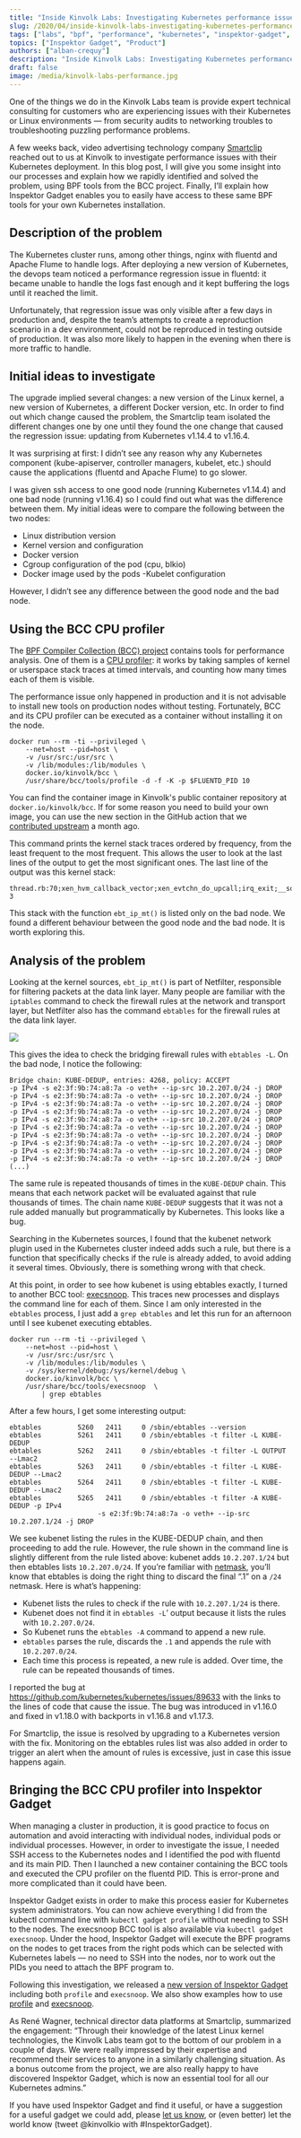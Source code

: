 ```yaml
---
title: "Inside Kinvolk Labs: Investigating Kubernetes performance issues with BPF"
slug: /2020/04/inside-kinvolk-labs-investigating-kubernetes-performance-issues-with-bpf
tags: ["labs", "bpf", "performance", "kubernetes", "inspektor-gadget", "bcc"]
topics: ["Inspektor Gadget", "Product"]
authors: ["alban-crequy"]
description: "Inside Kinvolk Labs: Investigating Kubernetes performance issues with BPF"
draft: false
image: /media/kinvolk-labs-performance.jpg
---
```


One of the things we do in the Kinvolk Labs team is provide expert technical
consulting for customers who are experiencing issues with their Kubernetes or
Linux environments — from security audits to networking troubles to
troubleshooting puzzling performance problems.

A few weeks back, video advertising technology company
[Smartclip](https://www.smartclip.com) reached out to us at Kinvolk to
investigate performance issues with their Kubernetes deployment. In this blog
post, I will give you some insight into our processes and explain how we
rapidly identified and solved the problem, using BPF tools from the BCC
project. Finally, I’ll explain how Inspektor Gadget enables you to easily have
access to these same BPF tools for your own Kubernetes installation.

<!-- truncate -->

## Description of the problem

The Kubernetes cluster runs, among other things, nginx with fluentd and Apache
Flume to handle logs. After deploying a new version of Kubernetes, the devops
team noticed a performance regression issue in fluentd: it became unable to
handle the logs fast enough and it kept buffering the logs until it reached the
limit.

Unfortunately, that regression issue was only visible after a few days in
production and, despite the team’s attempts to create a reproduction scenario
in a dev environment, could not be reproduced in testing outside of production.
It was also more likely to happen in the evening when there is more traffic to
handle.

## Initial ideas to investigate

The upgrade implied several changes: a new version of the Linux kernel, a new
version of Kubernetes, a different Docker version, etc. In order to find out
which change caused the problem, the Smartclip team isolated the different
changes one by one until they found the one change that caused the regression
issue: updating from Kubernetes v1.14.4 to v1.16.4.

It was surprising at first: I didn’t see any reason why any Kubernetes
component (kube-apiserver, controller managers, kubelet, etc.) should cause
the applications (fluentd and Apache Flume) to go slower.

I was given ssh access to one good node (running Kubernetes v1.14.4) and one
bad node (running v1.16.4) so I could find out what was the difference between
them. My initial ideas were to compare the following between the two nodes:

- Linux distribution version
- Kernel version and configuration
- Docker version
- Cgroup configuration of the pod (cpu, blkio)
- Docker image used by the pods
  -Kubelet configuration

However, I didn’t see any difference between the good node and the bad node.

## Using the BCC CPU profiler

The [BPF Compiler Collection (BCC) project](https://github.com/iovisor/bcc)
contains tools for performance analysis. One of them is a [CPU
profiler](https://github.com/iovisor/bcc/blob/master/tools/profile_example.txt):
it works by taking samples of kernel or userspace stack traces at timed
intervals, and counting how many times each of them is visible.

The performance issue only happened in production and it is not advisable to
install new tools on production nodes without testing. Fortunately, BCC and its
CPU profiler can be executed as a container without installing it on the node.

```
docker run --rm -ti --privileged \
    --net=host --pid=host \
    -v /usr/src:/usr/src \
    -v /lib/modules:/lib/modules \
    docker.io/kinvolk/bcc \
    /usr/share/bcc/tools/profile -d -f -K -p $FLUENTD_PID 10
```

You can find the container image in Kinvolk's public container repository at
`docker.io/kinvolk/bcc`. If for some reason you need to build your own image,
you can use the new section in the GitHub action that we [contributed
upstream](https://github.com/iovisor/bcc/pull/2797) a month ago.

This command prints the kernel stack traces ordered by frequency, from the
least frequent to the most frequent. This allows the user to look at the last
lines of the output to get the most significant ones. The last line of the
output was this kernel stack:

```
thread.rb:70;xen_hvm_callback_vector;xen_evtchn_do_upcall;irq_exit;__softirqentry_text_start;net_rx_action;ena_io_poll;ena_clean_rx_irq;napi_gro_receive;netif_receive_skb_internal;__netif_receive_skb;__netif_receive_skb_core;ip_rcv;ip_rcv_finish;ip_forward;ip_forward_finish;ip_output;ip_finish_output;ip_finish_output2;dev_queue_xmit;__dev_queue_xmit;__qdisc_run;sch_direct_xmit;dev_hard_start_xmit;br_dev_xmit;br_forward;__br_forward;nf_hook_slow;ebt_out_hook;ebt_in_hook;ebt_ip_mt;ebt_ip_mt 3
```

This stack with the function `ebt_ip_mt()` is listed only on the bad node. We
found a different behaviour between the good node and the bad node. It is worth
exploring this.

## Analysis of the problem

Looking at the kernel sources, `ebt_ip_mt()` is part of Netfilter, responsible
for filtering packets at the data link layer. Many people are familiar with the
`iptables` command to check the firewall rules at the network and transport
layer, but Netfilter also has the command `ebtables` for the firewall rules at
the data link layer.

![](/media/ebtables.png)

This gives the idea to check the bridging firewall rules with `ebtables -L`. On
the bad node, I notice the following:

```
Bridge chain: KUBE-DEDUP, entries: 4268, policy: ACCEPT
-p IPv4 -s e2:3f:9b:74:a8:7a -o veth+ --ip-src 10.2.207.0/24 -j DROP
-p IPv4 -s e2:3f:9b:74:a8:7a -o veth+ --ip-src 10.2.207.0/24 -j DROP
-p IPv4 -s e2:3f:9b:74:a8:7a -o veth+ --ip-src 10.2.207.0/24 -j DROP
-p IPv4 -s e2:3f:9b:74:a8:7a -o veth+ --ip-src 10.2.207.0/24 -j DROP
-p IPv4 -s e2:3f:9b:74:a8:7a -o veth+ --ip-src 10.2.207.0/24 -j DROP
-p IPv4 -s e2:3f:9b:74:a8:7a -o veth+ --ip-src 10.2.207.0/24 -j DROP
-p IPv4 -s e2:3f:9b:74:a8:7a -o veth+ --ip-src 10.2.207.0/24 -j DROP
-p IPv4 -s e2:3f:9b:74:a8:7a -o veth+ --ip-src 10.2.207.0/24 -j DROP
-p IPv4 -s e2:3f:9b:74:a8:7a -o veth+ --ip-src 10.2.207.0/24 -j DROP
-p IPv4 -s e2:3f:9b:74:a8:7a -o veth+ --ip-src 10.2.207.0/24 -j DROP
(...)
```

The same rule is repeated thousands of times in the `KUBE-DEDUP` chain. This
means that each network packet will be evaluated against that rule thousands of
times. The chain name `KUBE-DEDUP` suggests that it was not a rule added
manually but programmatically by Kubernetes. This looks like a bug.

Searching in the Kubernetes sources, I found that the kubenet network plugin
used in the Kubernetes cluster indeed adds such a rule, but there is a function
that specifically checks if the rule is already added, to avoid adding it
several times. Obviously, there is something wrong with that check.

At this point, in order to see how kubenet is using ebtables exactly, I turned
to another BCC tool:
[execsnoop](https://github.com/iovisor/bcc/blob/master/tools/execsnoop_example.txt).
This traces new processes and displays the command line for each of them. Since
I am only interested in the `ebtables` process, I just add a `grep ebtables`
and let this run for an afternoon until I see kubenet executing ebtables.

```
docker run --rm -ti --privileged \
    --net=host --pid=host \
    -v /usr/src:/usr/src \
    -v /lib/modules:/lib/modules \
    -v /sys/kernel/debug:/sys/kernel/debug \
    docker.io/kinvolk/bcc \
    /usr/share/bcc/tools/execsnoop  \
        | grep ebtables
```

After a few hours, I get some interesting output:

```
ebtables         5260   2411     0 /sbin/ebtables --version
ebtables         5261   2411     0 /sbin/ebtables -t filter -L KUBE-DEDUP
ebtables         5262   2411     0 /sbin/ebtables -t filter -L OUTPUT --Lmac2
ebtables         5263   2411     0 /sbin/ebtables -t filter -L KUBE-DEDUP --Lmac2
ebtables         5264   2411     0 /sbin/ebtables -t filter -L KUBE-DEDUP --Lmac2
ebtables         5265   2411     0 /sbin/ebtables -t filter -A KUBE-DEDUP -p IPv4
                      -s e2:3f:9b:74:a8:7a -o veth+ --ip-src 10.2.207.1/24 -j DROP
```

We see kubenet listing the rules in the KUBE-DEDUP chain, and then proceeding
to add the rule. However, the rule shown in the command line is slightly
different from the rule listed above: kubenet adds `10.2.207.1/24` but then
ebtables lists `10.2.207.0/24`. If you’re familiar with
[netmask](https://en.wikipedia.org/wiki/Subnetwork), you’ll know that ebtables
is doing the right thing to discard the final “.1” on a `/24` netmask. Here is
what’s happening:

- Kubenet lists the rules to check if the rule with `10.2.207.1/24` is there.
- Kubenet does not find it in `ebtables -L`’ output because it lists the rules with `10.2.207.0/24`.
- So Kubenet runs the `ebtables -A` command to append a new rule.
- `ebtables` parses the rule, discards the `.1` and appends the rule with `10.2.207.0/24`.
- Each time this process is repeated, a new rule is added. Over time, the rule can be repeated thousands of times.

I reported the bug at https://github.com/kubernetes/kubernetes/issues/89633
with the links to the lines of code that cause the issue. The bug was
introduced in v1.16.0 and fixed in v1.18.0 with backports in v1.16.8 and
v1.17.3.

For Smartclip, the issue is resolved by upgrading to a Kubernetes version with
the fix. Monitoring on the ebtables rules list was also added in order to
trigger an alert when the amount of rules is excessive, just in case this issue
happens again.

## Bringing the BCC CPU profiler into Inspektor Gadget

When managing a cluster in production, it is good practice to focus on
automation and avoid interacting with individual nodes, individual pods or
individual processes. However, in order to investigate the issue, I needed SSH
access to the Kubernetes nodes and I identified the pod with fluentd and its
main PID. Then I launched a new container containing the BCC tools and executed
the CPU profiler on the fluentd PID. This is error-prone and more complicated
than it could have been.

Inspektor Gadget exists in order to make this process easier for Kubernetes
system administrators. You can now achieve everything I did from the kubectl
command line with `kubectl gadget profile` without needing to SSH to the nodes.
The execsnoop BCC tool is also available via `kubectl gadget execsnoop`. Under
the hood, Inspektor Gadget will execute the BPF programs on the nodes to get
traces from the right pods which can be selected with Kubernetes labels — no
need to SSH into the nodes, nor to work out the PIDs you need to attach the BPF
program to.

Following this investigation, we released a [new version of Inspektor
Gadget](https://github.com/inspektor-gadget/inspektor-gadget/releases/tag/v0.1.0-alpha.5)
including both `profile` and `execsnoop`. We also show examples how to use
[profile](https://github.com/inspektor-gadget/inspektor-gadget/blob/master/Documentation/demo-profile.md)
and
[execsnoop](https://github.com/inspektor-gadget/inspektor-gadget/blob/master/Documentation/demo-execsnoop.md).

As René Wagner, technical director data platforms at Smartclip, summarized the
engagement: “Through their knowledge of the latest Linux kernel technologies,
the Kinvolk Labs team got to the bottom of our problem in a couple of days. We
were really impressed by their expertise and recommend their services to anyone
in a similarly challenging situation. As a bonus outcome from the project, we
are also really happy to have discovered Inspektor Gadget, which is now an
essential tool for all our Kubernetes admins.”

If you have used Inspektor Gadget and find it useful, or have a suggestion for
a useful gadget we could add, please [let us know](mailto:hello@kinvolk.io), or
(even better) let the world know (tweet @kinvolkio with #InspektorGadget).
